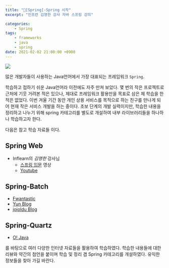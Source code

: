 ```yaml
---
title: "💼[Spring]-Spring 시작"
excerpt: "인프런 김영한 강사 자바 스프링 강의"

categories:
    - Spring
tags:
    - frameworks
    - java
    - spring
date: 2021-02-02 21:00:00 +0900
---
```

<img src="https://upload.wikimedia.org/wikipedia/commons/4/44/Spring_Framework_Logo_2018.svg">

많은 개발자들이 사용하는 Java언어에서 가장 대표되는 프레임워크 ```Spring```.

학습하고 접하기 쉬운 Java언어라 이전에도 자주 만져 보았다. 몇 번의 작은 프로젝트로 근처에 기웃 거려본 적은 있으나, 제대로 프레임워크 활용만을 목표로 삼은 체 학습을 한 적은 없었다. 이번 겨울 기간 동안 개인 상용 서비스를 목적으로 하는 친구를 만나게 되어 현재 작은 서비스 개발을 하는 중이다. 초보 단계의 개발 실력이지만, 학습한 내용을 정리하고 나누기 위해 spring 카테고리를 별도로 개설하여 내부 라이브러리들을 하나하나 학습하고자 한다.

다음은 참고 학습 자료들 이다.

## Spring Web
  - Inflearn의 *김영한* 강사님
    - [스프링 입문](https://www.inflearn.com/course/%EC%8A%A4%ED%94%84%EB%A7%81-%EC%9E%85%EB%AC%B8-%EC%8A%A4%ED%94%84%EB%A7%81%EB%B6%80%ED%8A%B8/dashboard) 영상
    - [Youtube](https://www.youtube.com/playlist?list=PLumVmq_uRGHgBrimIp2-7MCnoPUskVMnd)

## Spring-Batch
  - [Fwantastic](https://www.fwantastic.com/p/spring-batch.html)
  - [Yun Blog](https://cheese10yun.github.io/spring-batch-basic/)
  - [jojoldu Blog](https://jojoldu.tistory.com/category/Spring%20Batch)

## Spring-Quartz
  - [O! Java](https://ojava.tistory.com/128)

를 바탕으로 여러 다양한 인터넷 자료들을 활용하여 학습하였다. 학습한 내용들에 대한 리뷰와 약간의 첨언을 붙이며 학습 및 정리 겸 Spring 카테고리를 개설하였다. 유익한 정보들을 찾아 가길 바란다.